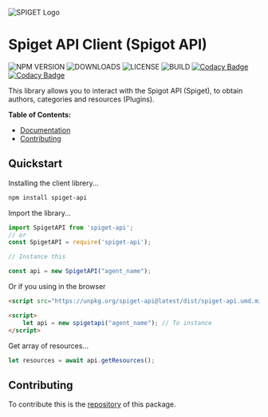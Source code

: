 
![SPIGET Logo](https://spiget.org/img/logo-plain-x64.png)

# Spiget API Client (Spigot API)
![NPM VERSION](https://img.shields.io/npm/v/spiget-api?style=flat)
![DOWNLOADS](https://img.shields.io/npm/dm/spiget-api.svg?style=flat)
![LICENSE](https://img.shields.io/npm/l/spiget-api)
![BUILD](https://img.shields.io/github/workflow/status/VeguiDev/spiget-api/Node.js%20CI)
[![Codacy Badge](https://app.codacy.com/project/badge/Grade/3476d11695cf45b38da2c7f556205df3)](https://www.codacy.com/gh/VeguiDev/spiget-api/dashboard?utm_source=github.com&amp;utm_medium=referral&amp;utm_content=VeguiDev/spiget-api&amp;utm_campaign=Badge_Grade)
[![Codacy Badge](https://app.codacy.com/project/badge/Coverage/3476d11695cf45b38da2c7f556205df3)](https://www.codacy.com/gh/VeguiDev/spiget-api/dashboard?utm_source=github.com&utm_medium=referral&utm_content=VeguiDev/spiget-api&utm_campaign=Badge_Coverage)

This library allows you to interact with the Spigot API (Spiget), to obtain authors, categories and resources (Plugins).

**Table of Contents:**

- [Documentation](https://github.com/VeguiDev/spiget-api/wiki)
- [Contributing](#contributing)

## Quickstart

Installing the client librery...

```bash
npm install spiget-api
```

Import the library...

```js
import SpigetAPI from 'spiget-api';
// or
const SpigetAPI = require('spiget-api');

// Instance this

const api = new SpigetAPI("agent_name");
```

Or if you using in the browser

```html
<script src="https://unpkg.org/spiget-api@latest/dist/spiget-api.umd.min.js"></script>

<script>
    let api = new spigetapi("agent_name"); // To instance
</script>
```

Get array of resources...

```js
let resources = await api.getResources();
```
## Contributing

To contribute this is the [repository](https://github.com/VeguiDev/spiget-api) of this package.